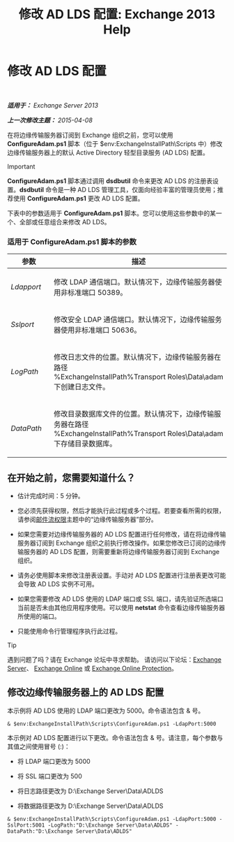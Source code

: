 ﻿---
title: '修改 AD LDS 配置: Exchange 2013 Help'
TOCTitle: 修改 AD LDS 配置
ms:assetid: 381f582c-15ec-43bc-b674-5399fad72c97
ms:mtpsurl: https://technet.microsoft.com/zh-cn/library/Aa997269(v=EXCHG.150)
ms:contentKeyID: 61183388
ms.date: 01/11/2018
mtps_version: v=EXCHG.150
ms.translationtype: HT
---

# 修改 AD LDS 配置

 

_**适用于：** Exchange Server 2013_

_**上一次修改主题：** 2015-04-08_

在将边缘传输服务器订阅到 Exchange 组织之前，您可以使用 **ConfigureAdam.ps1** 脚本（位于 $env:ExchangeInstallPath\\Scripts 中）修改边缘传输服务器上的默认 Active Directory 轻型目录服务 (AD LDS) 配置。

> [!important]
> <strong>ConfigureAdam.ps1</strong> 脚本通过调用 <strong>dsdbutil</strong> 命令来更改 AD LDS 的注册表设置。<strong>dsdbutil</strong> 命令是一种 AD LDS 管理工具，仅面向经验丰富的管理员使用；推荐使用 <strong>ConfigureAdam.ps1</strong> 更改 AD LDS 配置。


下表中的参数适用于 **ConfigureAdam.ps1** 脚本。您可以使用这些参数中的某一个、全部或任意组合来修改 AD LDS。

### 适用于 ConfigureAdam.ps1 脚本的参数

<table>
<colgroup>
<col style="width: 50%" />
<col style="width: 50%" />
</colgroup>
<thead>
<tr class="header">
<th>参数</th>
<th>描述</th>
</tr>
</thead>
<tbody>
<tr class="odd">
<td><p><em>Ldapport</em></p></td>
<td><p>修改 LDAP 通信端口。默认情况下，边缘传输服务器使用非标准端口 50389。</p></td>
</tr>
<tr class="even">
<td><p><em>Sslport</em></p></td>
<td><p>修改安全 LDAP 通信端口。默认情况下，边缘传输服务器使用非标准端口 50636。</p></td>
</tr>
<tr class="odd">
<td><p><em>LogPath</em></p></td>
<td><p>修改日志文件的位置。默认情况下，边缘传输服务器在路径 %ExchangeInstallPath%Transport Roles\Data\adam 下创建日志文件。</p></td>
</tr>
<tr class="even">
<td><p><em>DataPath</em></p></td>
<td><p>修改目录数据库文件的位置。默认情况下，边缘传输服务器在路径 %ExchangeInstallPath%Transport Roles\Data\adam 下存储目录数据库。</p></td>
</tr>
</tbody>
</table>


## 在开始之前，您需要知道什么？

  - 估计完成时间：5 分钟。

  - 您必须先获得权限，然后才能执行此过程或多个过程。若要查看所需的权限，请参阅[邮件流权限](mail-flow-permissions-exchange-2013-help.md)主题中的“边缘传输服务器”部分。

  - 如果您需要对边缘传输服务器的 AD LDS 配置进行任何修改，请在将边缘传输服务器订阅到 Exchange 组织之前执行修改操作。如果您修改已订阅的边缘传输服务器的 AD LDS 配置，则需要重新将边缘传输服务器订阅到 Exchange 组织。

  - 请务必使用脚本来修改注册表设置。手动对 AD LDS 配置进行注册表更改可能会导致 AD LDS 实例不可用。

  - 如果您需要修改 AD LDS 使用的 LDAP 端口或 SSL 端口，请先验证所选端口当前是否未由其他应用程序使用。可以使用 **netstat** 命令查看边缘传输服务器所使用的端口。

  - 只能使用命令行管理程序执行此过程。

> [!tip]
> 遇到问题了吗？请在 Exchange 论坛中寻求帮助。 请访问以下论坛：<a href="https://go.microsoft.com/fwlink/p/?linkid=60612">Exchange Server</a>、 <a href="https://go.microsoft.com/fwlink/p/?linkid=267542">Exchange Online</a> 或 <a href="https://go.microsoft.com/fwlink/p/?linkid=285351">Exchange Online Protection</a>。


## 修改边缘传输服务器上的 AD LDS 配置

本示例将 AD LDS 使用的 LDAP 端口更改为 5000。命令语法包含 & 号。

    & $env:ExchangeInstallPath\Scripts\ConfigureAdam.ps1 -LdapPort:5000

本示例对 AD LDS 配置进行以下更改。命令语法包含 & 号。请注意，每个参数与其值之间使用冒号 (:)：

  - 将 LDAP 端口更改为 5000

  - 将 SSL 端口更改为 500

  - 将日志路径更改为 D:\\Exchange Server\\Data\\ADLDS

  - 将数据路径更改为 D:\\Exchange Server\\Data\\ADLDS

<!-- end list -->

    & $env:ExchangeInstallPath\Scripts\ConfigureAdam.ps1 -LdapPort:5000 -SslPort:5001 -LogPath:"D:\Exchange Server\Data\ADLDS" -DataPath:"D:\Exchange Server\Data\ADLDS"

